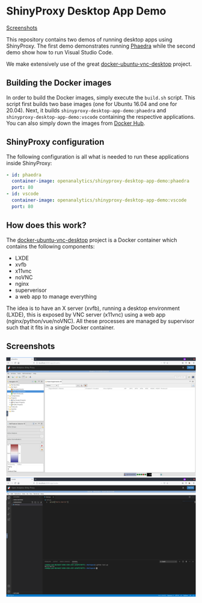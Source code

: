 # ShinyProxy Desktop App Demo

[Screenshots](#screenshots)

This repository contains two demos of running desktop apps using ShinyProxy.
The first demo demonstrates running [Phaedra](https://phaedra.io) while the second demo show how to run Visual Studio Code.

We make extensively use of the great [docker-ubuntu-vnc-desktop](https://github.com/fcwu/docker-ubuntu-vnc-desktop) project.

## Building the Docker images

In order to build the Docker images, simply execute the `build.sh` script.
This script first builds two base images (one for Ubuntu 16.04 and one for 20.04).
Next, it builds `shinyproxy-desktop-app-demo:phaedra` and `shinyproxy-desktop-app-demo:vscode` containing the respective applications.
You can also simply down the images from [Docker Hub](https://hub.docker.com/r/openanalytics/shinyproxy-desktop-app-demo).

## ShinyProxy configuration

The following configuration is all what is needed to run these applications inside ShinyProxy:

```yaml
- id: phaedra
  container-image: openanalytics/shinyproxy-desktop-app-demo:phaedra
  port: 80
- id: vscode
  container-image: openanalytics/shinyproxy-desktop-app-demo:vscode
  port: 80
```

## How does this work?

The [docker-ubuntu-vnc-desktop](https://github.com/fcwu/docker-ubuntu-vnc-desktop) project is a Docker container which contains the following components:

- LXDE
- xvfb
- x11vnc
- noVNC
- nginx
- superverisor
- a web app to manage everything

The idea is to have an X server (xvfb), running a desktop environment (LXDE), this is exposed by VNC server (x11vnc) using a web app (nginx/python/vue/noVNC).
All these processes are managed by supervisor such that it fits in a single Docker container.

## Screenshots

![Phaedra](.github/screenshots/phaedra.png)
![VS Code](.github/screenshots/vscode.png)
